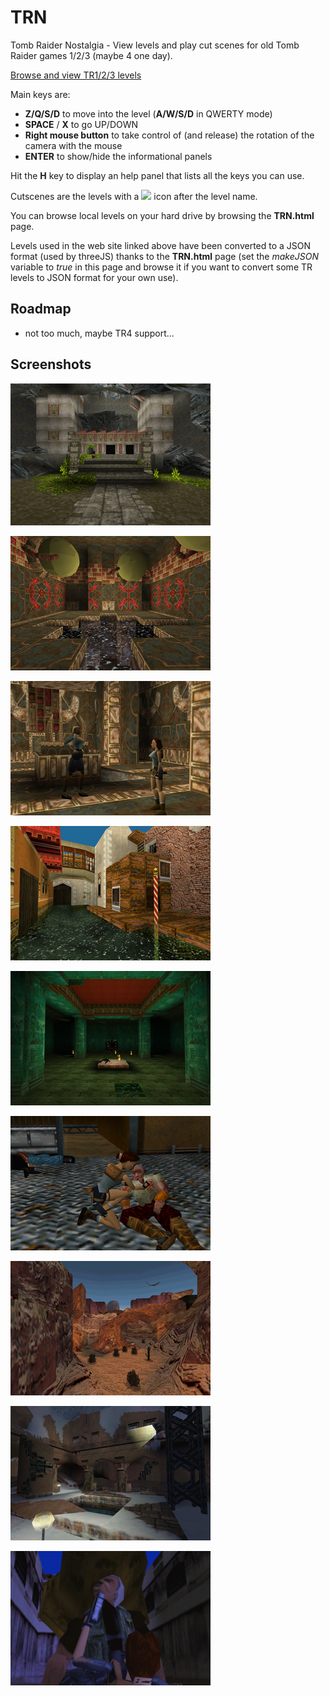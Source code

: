 TRN
===

Tomb Raider Nostalgia - View levels and play cut scenes for old Tomb Raider games 1/2/3 (maybe 4 one day).

[Browse and view TR1/2/3 levels](http://www.evpopov.com)

Main keys are:
  * **Z/Q/S/D** to move into the level (**A/W/S/D** in QWERTY mode)
  * **SPACE** / **X** to go UP/DOWN
  * **Right mouse button** to take control of (and release) the rotation of the camera with the mouse
  * **ENTER** to show/hide the informational panels

Hit the **H** key to display an help panel that lists all the keys you can use.

Cutscenes are the levels with a <img src="http://www.evpopov.com/resources/movie.png" width="24px"/> icon after the level name.

You can browse local levels on your hard drive by browsing the **TRN.html** page.

Levels used in the web site linked above have been converted to a JSON format (used by threeJS) thanks to the **TRN.html** page (set the *makeJSON* variable to *true* in this page and browse it if you want to convert some TR levels to JSON format for your own use).

## Roadmap
- not too much, maybe TR4 support...

## Screenshots
[![City of Vilcabamba](resources/TR1/level2.png)](http://www.evpopov.com/TRN.html?level=tr1/level2&autostart=1)

![Atlantis](resources/TR1/level10b.png)

![Lara vs. Natla](resources/TR1/cut4.png)

![Venice](resources/TR2/boat.png)

![Dragon's Lair](resources/TR2/xian.png)

!["Bartoli vs. Monk](resources/TR2/cut3.png)

![Nevada Desert](resources/TR3/nevada.png)

![Lost City of Tinnos](resources/TR3/city.png)

![Saved by the Bell](resources/TR3/cut2.png)
